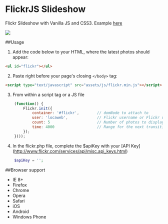 FlickrJS Slideshow
=================

Flickr Slideshow with Vanilla JS and CSS3. Example [here](http://www.pinceladasdaweb.com.br/blog/uploads/flickr/slideshow/)

![](https://raw.github.com/pinceladasdaweb/FlickrJS/master/slideshow/assets/img/screenshot.jpg)

##Usage
1. Add the code below to your HTML, where the latest photos should appear:
```html
<ul id="flickr"></ul>
```

2. Paste right before your page's closing `</body>` tag:
```html
<script type="text/javascript" src="assets/js/flickr.min.js"></script>
```

3. From within a script tag or a JS file
```javascript   
    (function() {
        Flickr.init({
            container: '#flickr',        // domNode to attach to
            user: 'locaweb',  			 // Flickr username or Flickr user id
            count: 5                     // Number of photos to display
            time: 4000					 // Range for the next transition in milliseconds. Default 5000
        });
    }());
```

4. In the flickr.php file, complete the $apiKey with your [API Key] (http://www.flickr.com/services/api/misc.api_keys.html)
```php
	$apiKey = '';
```

##Browser support

* IE 8+
* Firefox
* Chrome
* Opera
* Safari
* iOS
* Android
* Windows Phone
